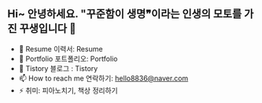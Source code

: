 ## Hi~ 안녕하세요. "꾸준함이 생명❞이라는 인생의 모토를 가진 꾸생입니다 👋
- 🔭 Resume 이력서: Resume
- 🌱 Portfolio 포트폴리오: Portfolio
- 🙌 Tistory 블로그 : Tistory
- 📫 How to reach me 연락하기: hello8836@naver.com
- ⚡ 취미: 피아노치기, 책상 정리하기
